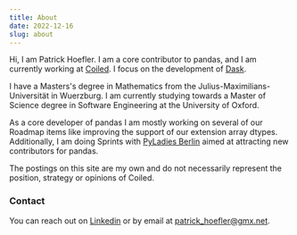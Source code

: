 ```yaml
---
title: About
date: 2022-12-16
slug: about
---
```


Hi, I am Patrick Hoefler. I am a core contributor to pandas, and I am currently
working at [Coiled](https://www.coiled.io). I focus on the development of 
[Dask](https://github.com/dask/dask).

I have a Masters's degree in Mathematics from the Julius-Maximilians-Universität in Wuerzburg. I
am currently studying towards a Master of Science degree in Software Engineering at the University
of Oxford.

As a core developer of pandas I am mostly working on several of our Roadmap items like
improving the support of our extension array dtypes. Additionally, I am doing Sprints with 
[PyLadies Berlin](https://berlin.pyladies.com) aimed at attracting new contributors for pandas.

The postings on this site are my own and do not necessarily represent the position, strategy or 
opinions of Coiled.

### Contact

You can reach out on [Linkedin](https://www.linkedin.com/in/patrick-hoefler/)
or by email at <patrick_hoefler@gmx.net>.
